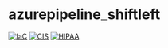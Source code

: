 # azurepipeline_shiftleft

[![IaC](https://app.soluble.cloud/api/v1/public/badges/e3755840-5f57-4a68-8cfc-662eef8d1064.svg)](https://app.soluble.cloud/repos/details/github.com/dasalebr/azurepipeline_shiftleft)  [![CIS](https://app.soluble.cloud/api/v1/public/badges/9d9606ab-d6c0-4b46-96e6-d85418913332.svg)](https://app.soluble.cloud/repos/details/github.com/dasalebr/azurepipeline_shiftleft)  [![HIPAA](https://app.soluble.cloud/api/v1/public/badges/561f160e-4048-4a07-a49a-9547469d3997.svg)](https://app.soluble.cloud/repos/details/github.com/dasalebr/azurepipeline_shiftleft)  

